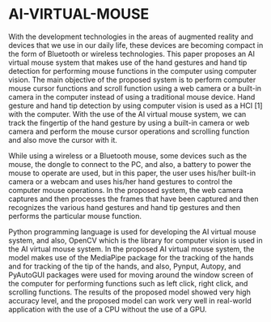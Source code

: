 # AI-VIRTUAL-MOUSE


With the development technologies in the areas of augmented reality and devices that we use in our daily life, these devices are becoming compact in the form of Bluetooth or wireless technologies. This paper proposes an AI virtual mouse system that makes use of the hand gestures and hand tip detection for performing mouse functions in the computer using computer vision. The main objective of the proposed system is to perform computer mouse cursor functions and scroll function using a web camera or a built-in camera in the computer instead of using a traditional mouse device. Hand gesture and hand tip detection by using computer vision is used as a HCI [1] with the computer. With the use of the AI virtual mouse system, we can track the fingertip of the hand gesture by using a built-in camera or web camera and perform the mouse cursor operations and scrolling function and also move the cursor with it.

While using a wireless or a Bluetooth mouse, some devices such as the mouse, the dongle to connect to the PC, and also, a battery to power the mouse to operate are used, but in this paper, the user uses his/her built-in camera or a webcam and uses his/her hand gestures to control the computer mouse operations. In the proposed system, the web camera captures and then processes the frames that have been captured and then recognizes the various hand gestures and hand tip gestures and then performs the particular mouse function.

Python programming language is used for developing the AI virtual mouse system, and also, OpenCV which is the library for computer vision is used in the AI virtual mouse system. In the proposed AI virtual mouse system, the model makes use of the MediaPipe package for the tracking of the hands and for tracking of the tip of the hands, and also, Pynput, Autopy, and PyAutoGUI packages were used for moving around the window screen of the computer for performing functions such as left click, right click, and scrolling functions. The results of the proposed model showed very high accuracy level, and the proposed model can work very well in real-world application with the use of a CPU without the use of a GPU.
